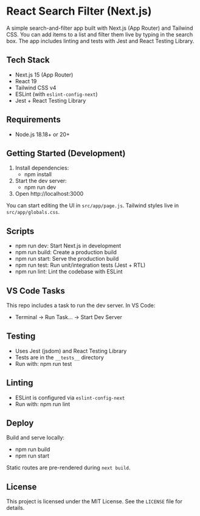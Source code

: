 # React Search Filter (Next.js)

A simple search-and-filter app built with Next.js (App Router) and Tailwind CSS. You can add items to a list and filter them live by typing in the search box. The app includes linting and tests with Jest and React Testing Library.

## Tech Stack

- Next.js 15 (App Router)
- React 19
- Tailwind CSS v4
- ESLint (with `eslint-config-next`)
- Jest + React Testing Library

## Requirements

- Node.js 18.18+ or 20+

## Getting Started (Development)

1. Install dependencies:
   - npm install
2. Start the dev server:
   - npm run dev
3. Open http://localhost:3000

You can start editing the UI in `src/app/page.js`. Tailwind styles live in `src/app/globals.css`.

## Scripts

- npm run dev: Start Next.js in development
- npm run build: Create a production build
- npm run start: Serve the production build
- npm run test: Run unit/integration tests (Jest + RTL)
- npm run lint: Lint the codebase with ESLint

## VS Code Tasks

This repo includes a task to run the dev server. In VS Code:
- Terminal → Run Task… → Start Dev Server

## Testing

- Uses Jest (jsdom) and React Testing Library
- Tests are in the `__tests__` directory
- Run with: npm run test

## Linting

- ESLint is configured via `eslint-config-next`
- Run with: npm run lint

## Deploy

Build and serve locally:
- npm run build
- npm run start

Static routes are pre-rendered during `next build`.

## License

This project is licensed under the MIT License. See the `LICENSE` file for details.
